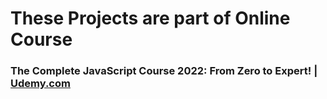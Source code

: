 # These Projects are part of Online Course
### The Complete JavaScript Course 2022: From Zero to Expert! | [Udemy.com](https://www.udemy.com/course/the-complete-javascript-course/)
